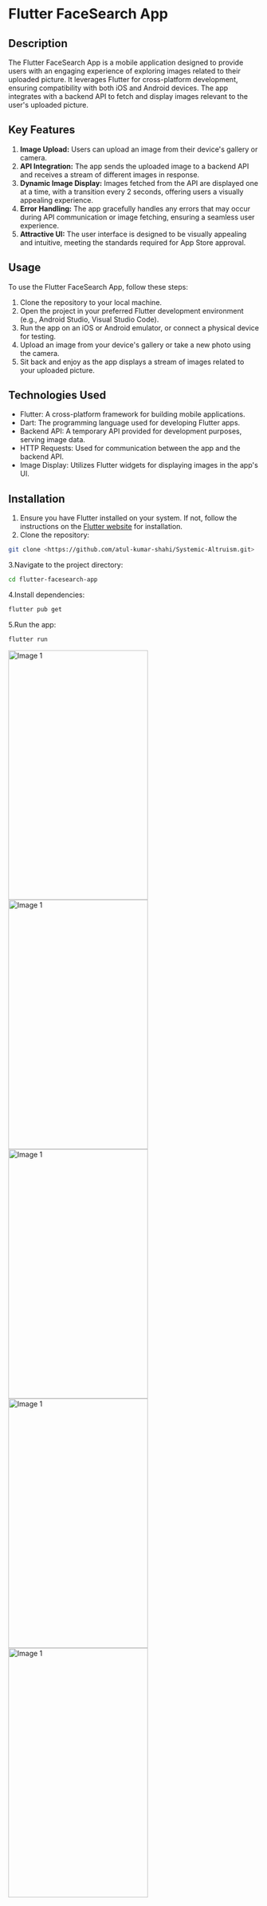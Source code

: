 # Flutter FaceSearch App

## Description

The Flutter FaceSearch App is a mobile application designed to provide users with an engaging experience of exploring images related to their uploaded picture. It leverages Flutter for cross-platform development, ensuring compatibility with both iOS and Android devices. The app integrates with a backend API to fetch and display images relevant to the user's uploaded picture.

## Key Features

1. **Image Upload:** Users can upload an image from their device's gallery or camera.
2. **API Integration:** The app sends the uploaded image to a backend API and receives a stream of different images in response.
3. **Dynamic Image Display:** Images fetched from the API are displayed one at a time, with a transition every 2 seconds, offering users a visually appealing experience.
4. **Error Handling:** The app gracefully handles any errors that may occur during API communication or image fetching, ensuring a seamless user experience.
5. **Attractive UI:** The user interface is designed to be visually appealing and intuitive, meeting the standards required for App Store approval.

## Usage

To use the Flutter FaceSearch App, follow these steps:

1. Clone the repository to your local machine.
2. Open the project in your preferred Flutter development environment (e.g., Android Studio, Visual Studio Code).
3. Run the app on an iOS or Android emulator, or connect a physical device for testing.
4. Upload an image from your device's gallery or take a new photo using the camera.
5. Sit back and enjoy as the app displays a stream of images related to your uploaded picture.

## Technologies Used

- Flutter: A cross-platform framework for building mobile applications.
- Dart: The programming language used for developing Flutter apps.
- Backend API: A temporary API provided for development purposes, serving image data.
- HTTP Requests: Used for communication between the app and the backend API.
- Image Display: Utilizes Flutter widgets for displaying images in the app's UI.

## Installation

1. Ensure you have Flutter installed on your system. If not, follow the instructions on the [Flutter website](https://flutter.dev/docs/get-started/install) for installation.
2. Clone the repository:

```bash
git clone <https://github.com/atul-kumar-shahi/Systemic-Altruism.git>
```
3.Navigate to the project directory:
```bash
cd flutter-facesearch-app
```
4.Install dependencies:
```bash
flutter pub get
```
5.Run the app:
```bash
flutter run
```

<img src="https://github.com/atul-kumar-shahi/Systemic-Altruism/blob/main/assets/images/1.jpg" alt="Image 1" width="280" height="500">
<img src="https://github.com/atul-kumar-shahi/Systemic-Altruism/blob/main/assets/images/1.jpg" alt="Image 1" width="280" height="500">
<img src="https://github.com/atul-kumar-shahi/Systemic-Altruism/blob/main/assets/images/1.jpg" alt="Image 1" width="280" height="500">
<img src="https://github.com/atul-kumar-shahi/Systemic-Altruism/blob/main/assets/images/1.jpg" alt="Image 1" width="280" height="500">
<img src="https://github.com/atul-kumar-shahi/Systemic-Altruism/blob/main/assets/images/1.jpg" alt="Image 1" width="280" height="500">
